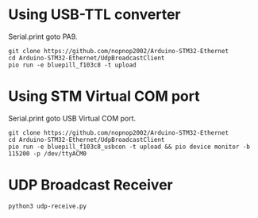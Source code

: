 # Using USB-TTL converter   
Serial.print goto PA9.
```
git clone https://github.com/nopnop2002/Arduino-STM32-Ethernet
cd Arduino-STM32-Ethernet/UdpBroadcastClient
pio run -e bluepill_f103c8 -t upload
```

# Using STM Virtual COM port   
Serial.print goto USB Virtual COM port.
```
git clone https://github.com/nopnop2002/Arduino-STM32-Ethernet
cd Arduino-STM32-Ethernet/UdpBroadcastClient
pio run -e bluepill_f103c8_usbcon -t upload && pio device monitor -b 115200 -p /dev/ttyACM0
```


# UDP Broadcast Receiver
```
python3 udp-receive.py
```



